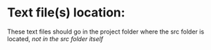 # Text file(s) location: 
These text files should go in the project folder where the src folder is located, *not in the src folder itself* 
